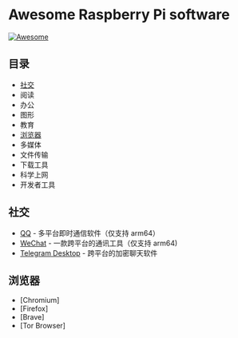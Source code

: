 # Awesome Raspberry Pi software

<p align="left">
<a href="https://github.com/sindresorhus/awesome"><img alt="Awesome" 
src="https://cdn.rawgit.com/sindresorhus/awesome/d7305f38d29fed78fa85652e3a63e154dd8e8829/media/badge.svg" /></a>
</p>

## 目录
- [社交](#社交)
- 阅读
- 办公
- 图形
- 教育
- [浏览器](#浏览器)
- 多媒体
- 文件传输
- 下载工具
- 科学上网
- 开发者工具

## 社交
- [QQ](https://im.qq.com/linuxqq/index.html) - 多平台即时通信软件（仅支持 arm64）
- [WeChat](https://gitee.com/openfans-community/debian-pi-aarch64-apps/tree/master/apps/wechat) - 一款跨平台的通讯工具（仅支持 arm64)
- [Telegram Desktop](https://snapcraft.io/telegram-desktop) - 跨平台的加密聊天软件

## 浏览器
- [Chromium]
- [Firefox]
- [Brave]
- [Tor Browser]
